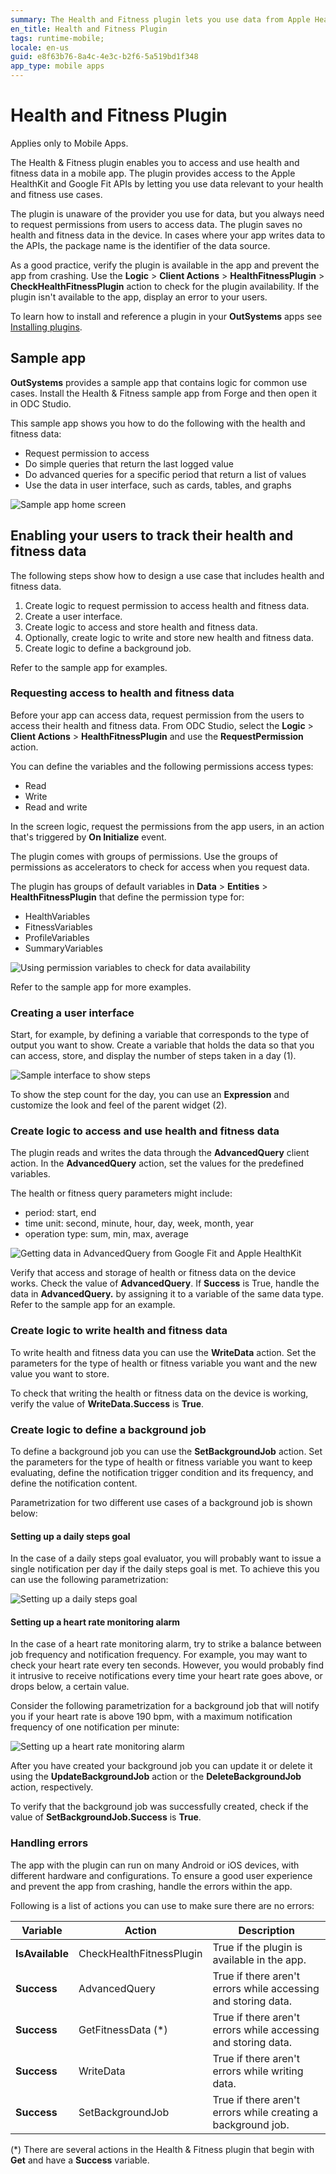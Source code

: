 ```yaml
---
summary: The Health and Fitness plugin lets you use data from Apple HealthKit and Google Fit and create customized solutions for your users.
en_title: Health and Fitness Plugin 
tags: runtime-mobile;
locale: en-us
guid: e8f63b76-8a4c-4e3c-b2f6-5a519bd1f348
app_type: mobile apps
---
```


# Health and Fitness Plugin

<div class="info" markdown="1">

Applies only to Mobile Apps.

</div>

The Health & Fitness plugin enables you to access and use health and fitness data in a mobile app. The plugin provides access to the Apple HealthKit and Google Fit APIs by letting you use data relevant to your health and fitness use cases.

The plugin is unaware of the provider you use for data, but you always need to request permissions from users to access data. The plugin saves no health and fitness data in the device. In cases where your app writes data to the APIs, the package name is the identifier of the data source. 

As a good practice, verify the plugin is available in the app and prevent the app from crashing. Use the **Logic** > **Client Actions** > **HealthFitnessPlugin** > **CheckHealthFitnessPlugin** action to check for the plugin availability. If the plugin isn't available to the app, display an error to your users.

<div class="info" markdown="1">

To learn how to install and reference a plugin in your **OutSystems** apps see [Installing plugins](../intro.md).

</div>

## Sample app

**OutSystems** provides a sample app that contains logic for common use cases. Install the Health & Fitness sample app from Forge and then open it in ODC Studio.

This sample app shows you how to do the following with the health and fitness data:

* Request permission to access
* Do simple queries that return the last logged value
* Do advanced queries for a specific period that return a list of values
* Use the data in user interface, such as cards, tables, and graphs

![Sample app home screen](images/sample-app.png) 

## Enabling your users to track their health and fitness data

The following steps show how to design a use case that includes health and fitness data.

1. Create logic to request permission to access health and fitness data.
1. Create a user interface.
1. Create logic to access and store health and fitness data.
1. Optionally, create logic to write and store new health and fitness data.
1. Create logic to define a background job.

<div class="info" markdown="1">

Refer to the sample app for examples.

</div>

### Requesting access to health and fitness data

Before your app can access data, request permission from the users to access their health and fitness data. From ODC Studio, select the **Logic** > **Client Actions** > **HealthFitnessPlugin** and use the **RequestPermission** action.

You can define the variables and the following permissions access types:

* Read
* Write
* Read and write

In the screen logic, request the permissions from the app users, in an action that's triggered by **On Initialize** event.

The plugin comes with groups of permissions. Use the groups of permissions as accelerators to check for access when you request data.

The plugin has groups of default variables in **Data** > **Entities** > **HealthFitnessPlugin** that define the permission type for:

* HealthVariables
* FitnessVariables
* ProfileVariables
* SummaryVariables

![Using permission variables to check for data availability](images/get-permissions-by-group-ss.png)

<div class="info" markdown="1">

Refer to the sample app for more examples.

</div>

### Creating a user interface

Start, for example, by defining a variable that corresponds to the type of output you want to show. Create a variable that holds the data so that you can access, store, and display the number of steps taken in a day (1).

![Sample interface to show steps](images/sample-interface-ss.png) 

To show the step count for the day, you can use an **Expression** and customize the look and feel of the parent widget (2).

### Create logic to access and use health and fitness data

The plugin reads and writes the data through the **AdvancedQuery** client action. In the **AdvancedQuery** action, set the values for the predefined variables.

The health or fitness query parameters might include:  

* period: start, end
* time unit: second, minute, hour, day, week, month, year
* operation type: sum, min, max, average 
  
![Getting data in AdvancedQuery from Google Fit and Apple HealthKit](images/get-fitness-data-ss.png) 

<div class="info" markdown="1">

Verify that access and storage of health or fitness data on the device works. Check the value of **AdvancedQuery**. If **Success** is True, handle the data in **AdvancedQuery.** by assigning it to a variable of the same data type. Refer to the sample app for an example.

</div>

### Create logic to write health and fitness data

To write health and fitness data you can use the **WriteData** action. Set the parameters for the type of health or fitness variable you want and the new value you want to store.

To check that writing the health or fitness data on the device is working, verify the value of **WriteData.Success** is **True**.

### Create logic to define a background job

To define a background job you can use the **SetBackgroundJob** action. Set the parameters for the type of health or fitness variable you want to keep evaluating, define the notification trigger condition and its frequency, and define the notification content. 

Parametrization for two different use cases of a background job is shown below:

#### Setting up a daily steps goal

In the case of a daily steps goal evaluator, you will probably want to issue a single notification per day if the daily steps goal is met. To achieve this you can use the following parametrization:

![Setting up a daily steps goal](images/set-background-job-ss.png)

#### Setting up a heart rate monitoring alarm

In the case of a heart rate monitoring alarm, try to strike a balance between job frequency and notification frequency. For example, you may want to check your heart rate every ten seconds. However, you would probably find it intrusive to receive notifications every time your heart rate goes above, or drops below, a certain value.

Consider the following parametrization for a background job that will notify you if your heart rate is above 190 bpm, with a maximum notification frequency of one notification per minute:

![Setting up a heart rate monitoring alarm](images/set-background-job2-ss.png)


After you have created your background job you can update it or delete it using the **UpdateBackgroundJob** action or the **DeleteBackgroundJob** action, respectively.

To verify that the background job was successfully created, check if the value of **SetBackgroundJob.Success** is **True**.

### Handling errors

The app with the plugin can run on many Android or iOS devices, with different hardware and configurations. To ensure a good user experience and prevent the app from crashing, handle the errors within the app.

Following is a list of actions you can use to make sure there are no errors:

| Variable        | Action                   | Description                                                    |
| --------------- | ------------------------ | -------------------------------------------------------------- |
| **IsAvailable** | CheckHealthFitnessPlugin | True if the plugin is available in the app.                    |
| **Success**     | AdvancedQuery            | True if there aren't errors while accessing and storing data.  |
| **Success**     | GetFitnessData (*)       | True if there aren't errors while accessing and storing  data. |
| **Success**     | WriteData                | True if there aren't errors while writing data.                |
| **Success**     | SetBackgroundJob         | True if there aren't errors while creating a background job.   |

(*) There are several actions in the Health & Fitness plugin that begin with **Get** and have a **Success** variable.
